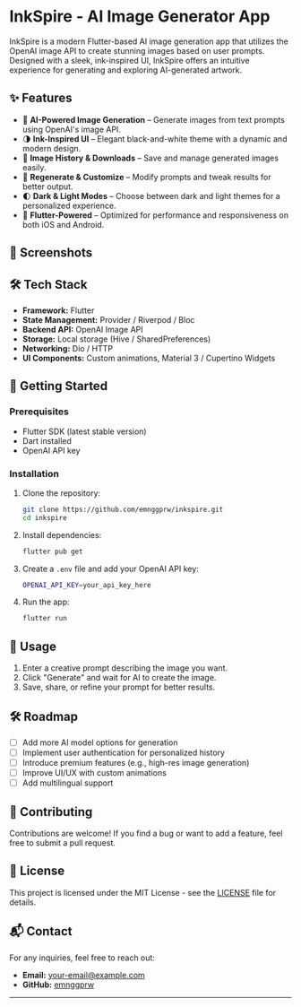 # InkSpire - AI Image Generator App

InkSpire is a modern Flutter-based AI image generation app that utilizes the OpenAI image API to create stunning images based on user prompts. Designed with a sleek, ink-inspired UI, InkSpire offers an intuitive experience for generating and exploring AI-generated artwork.

## ✨ Features

- 🎨 **AI-Powered Image Generation** – Generate images from text prompts using OpenAI's image API.
- 🌗 **Ink-Inspired UI** – Elegant black-and-white theme with a dynamic and modern design.
- 📂 **Image History & Downloads** – Save and manage generated images easily.
- 🔄 **Regenerate & Customize** – Modify prompts and tweak results for better output.
- 🌓 **Dark & Light Modes** – Choose between dark and light themes for a personalized experience.
- 🚀 **Flutter-Powered** – Optimized for performance and responsiveness on both iOS and Android.

## 📸 Screenshots


## 🛠️ Tech Stack

- **Framework:** Flutter
- **State Management:** Provider / Riverpod / Bloc
- **Backend API:** OpenAI Image API
- **Storage:** Local storage (Hive / SharedPreferences)
- **Networking:** Dio / HTTP
- **UI Components:** Custom animations, Material 3 / Cupertino Widgets

## 🚀 Getting Started

### Prerequisites
- Flutter SDK (latest stable version)
- Dart installed
- OpenAI API key

### Installation

1. Clone the repository:
   ```sh
   git clone https://github.com/emnggprw/inkspire.git
   cd inkspire
   ```
2. Install dependencies:
   ```sh
   flutter pub get
   ```
3. Create a `.env` file and add your OpenAI API key:
   ```sh
   OPENAI_API_KEY=your_api_key_here
   ```
4. Run the app:
   ```sh
   flutter run
   ```

## 📌 Usage
1. Enter a creative prompt describing the image you want.
2. Click "Generate" and wait for AI to create the image.
3. Save, share, or refine your prompt for better results.

## 🛠️ Roadmap
- [ ] Add more AI model options for generation
- [ ] Implement user authentication for personalized history
- [ ] Introduce premium features (e.g., high-res image generation)
- [ ] Improve UI/UX with custom animations
- [ ] Add multilingual support

## 🤝 Contributing
Contributions are welcome! If you find a bug or want to add a feature, feel free to submit a pull request.

## 📄 License
This project is licensed under the MIT License - see the [LICENSE](LICENSE) file for details.

## 📬 Contact
For any inquiries, feel free to reach out:
- **Email:** your-email@example.com
- **GitHub:** [emnggprw](https://github.com/emnggprw)

---
